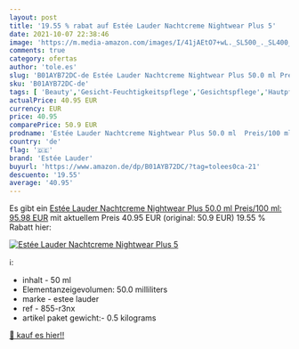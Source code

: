 ```yaml
---
layout: post
title: '19.55 % rabat auf Estée Lauder Nachtcreme Nightwear Plus 5'
date: 2021-10-07 22:38:46
image: 'https://m.media-amazon.com/images/I/41jAEtO7+wL._SL500_._SL400_.jpg'
comments: true
category: ofertas
author: 'tole.es'
slug: 'B01AYB72DC-de Estée Lauder Nachtcreme Nightwear Plus 50.0 ml Preis/100...'
sku: 'B01AYB72DC-de'
tags: [ 'Beauty','Gesicht-Feuchtigkeitspflege','Gesichtspflege','Hautpflege','Nachtpflege','estée lauder', ]
actualPrice: 40.95 EUR
currency: EUR
price: 40.95
comparePrice: 50.9 EUR
prodname: 'Estée Lauder Nachtcreme Nightwear Plus 50.0 ml  Preis/100 ml: 95.98 EUR'
country: 'de'
flag: '🇩🇪'
brand: 'Estée Lauder'
buyurl: 'https://www.amazon.de/dp/B01AYB72DC/?tag=tolees0ca-21'
descuento: '19.55'
average: '40.95'
---
```


Es gibt ein [Estée Lauder Nachtcreme Nightwear Plus 50.0 ml  Preis/100 ml: 95.98 EUR](https://www.amazon.de/dp/B01AYB72DC/?tag=tolees0ca-21) mit aktuellem Preis 40.95 EUR (original: 50.9 EUR) 19.55 % Rabatt hier:

[![Estée Lauder Nachtcreme Nightwear Plus 5](https://m.media-amazon.com/images/I/41jAEtO7+wL._SL500_._SL400_.jpg)](https://www.amazon.de/dp/B01AYB72DC/?tag=tolees0ca-21)

ℹ️:

- inhalt - 50 ml
- Elementanzeigevolumen: 50.0 milliliters
- marke - estee lauder
- ref - 855-r3nx
- artikel paket gewicht:- 0.5 kilograms

[🛒 kauf es hier!!](https://www.amazon.de/dp/B01AYB72DC/?tag=tolees0ca-21)
